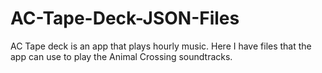 # AC-Tape-Deck-JSON-Files
AC Tape deck is an app that plays hourly music. Here I have files that the app can use to play the Animal Crossing soundtracks.
